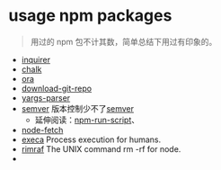 # usage npm packages

> 用过的 npm 包不计其数，简单总结下用过有印象的。

- [inquirer](https://github.com/SBoudrias/Inquirer.js)
- [chalk](https://github.com/chalk/chalk)
- [ora](https://github.com/sindresorhus/ora)
- [download-git-repo](https://gitlab.com/flippidippi/download-git-repo)
- [yargs-parser](https://github.com/yargs/yargs-parser)
- [semver](https://github.com/npm/node-semver) 版本控制少不了[semver](https://semver.org/)
  - 延伸阅读：[npm-run-script](https://docs.npmjs.com/cli/v7/commands/npm-run-script)、
- [node-fetch](https://github.com/node-fetch/node-fetch)
- [execa](https://github.com/sindresorhus/execa) Process execution for humans.
- [rimraf](https://github.com/isaacs/rimraf) The UNIX command rm -rf for node.
- []()
